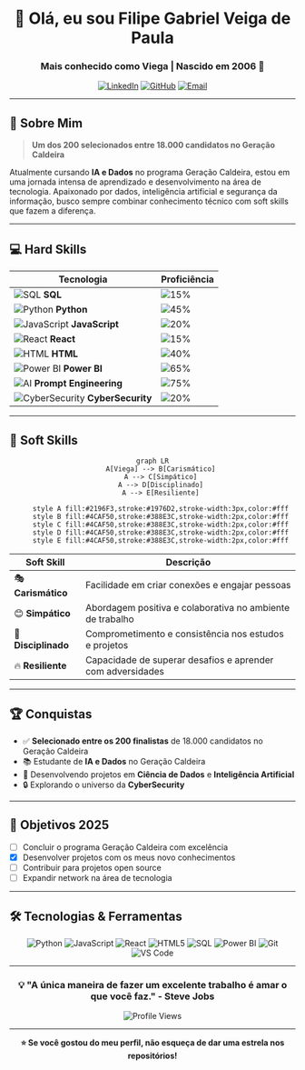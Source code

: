 <div align="center">

# 👋 Olá, eu sou Filipe Gabriel Veiga de Paula

### Mais conhecido como **Viega** | Nascido em 2006 🚀

[![LinkedIn](https://img.shields.io/badge/LinkedIn-0077B5?style=for-the-badge&logo=linkedin&logoColor=white)](br.linkedin.com/in/filipe-gabriel-veiga-de-paula-704b2a302)
[![GitHub](https://img.shields.io/badge/GitHub-100000?style=for-the-badge&logo=github&logoColor=white)](https://github.com/DPViega)
[![Email](https://img.shields.io/badge/Email-D14836?style=for-the-badge&logo=gmail&logoColor=white)](mailto:viega.dev@yahoo.com)

</div>

---

## 🎯 Sobre Mim

> **Um dos 200 selecionados entre 18.000 candidatos no Geração Caldeira**

Atualmente cursando **IA e Dados** no programa Geração Caldeira, estou em uma jornada intensa de aprendizado e desenvolvimento na área de tecnologia. Apaixonado por dados, inteligência artificial e segurança da informação, busco sempre combinar conhecimento técnico com soft skills que fazem a diferença.

---

## 💻 Hard Skills

<div align="center">

| Tecnologia | Proficiência |
|-----------|--------------|
| ![SQL](https://img.shields.io/badge/SQL-336791?style=flat&logo=postgresql&logoColor=white) **SQL** | ![15%](https://progress-bar.dev/85?width=200&color=336791) |
| ![Python](https://img.shields.io/badge/Python-3776AB?style=flat&logo=python&logoColor=white) **Python** | ![45%](https://progress-bar.dev/80?width=200&color=3776AB) |
| ![JavaScript](https://img.shields.io/badge/JavaScript-F7DF1E?style=flat&logo=javascript&logoColor=black) **JavaScript** | ![20%](https://progress-bar.dev/75?width=200&color=F7DF1E) |
| ![React](https://img.shields.io/badge/React-61DAFB?style=flat&logo=react&logoColor=black) **React** | ![15%](https://progress-bar.dev/70?width=200&color=61DAFB) |
| ![HTML](https://img.shields.io/badge/HTML5-E34F26?style=flat&logo=html5&logoColor=white) **HTML** | ![40%](https://progress-bar.dev/90?width=200&color=E34F26) |
| ![Power BI](https://img.shields.io/badge/Power_BI-F2C811?style=flat&logo=powerbi&logoColor=black) **Power BI** | ![65%](https://progress-bar.dev/65?width=200&color=F2C811) |
| ![AI](https://img.shields.io/badge/Prompt_Engineering-412991?style=flat&logo=openai&logoColor=white) **Prompt Engineering** | ![75%](https://progress-bar.dev/75?width=200&color=412991) |
| ![CyberSecurity](https://img.shields.io/badge/CyberSecurity-000000?style=flat&logo=hackaday&logoColor=white) **CyberSecurity** | ![20%](https://progress-bar.dev/60?width=200&color=000000) |

</div>

---

## 🌟 Soft Skills

<div align="center">

```mermaid
graph LR
    A[Viega] --> B[Carismático]
    A --> C[Simpático]
    A --> D[Disciplinado]
    A --> E[Resiliente]

    style A fill:#2196F3,stroke:#1976D2,stroke-width:3px,color:#fff
    style B fill:#4CAF50,stroke:#388E3C,stroke-width:2px,color:#fff
    style C fill:#4CAF50,stroke:#388E3C,stroke-width:2px,color:#fff
    style D fill:#4CAF50,stroke:#388E3C,stroke-width:2px,color:#fff
    style E fill:#4CAF50,stroke:#388E3C,stroke-width:2px,color:#fff
```

</div>

<div align="center">

| Soft Skill | Descrição |
|-----------|-----------|
| 🎭 **Carismático** | Facilidade em criar conexões e engajar pessoas |
| 😊 **Simpático** | Abordagem positiva e colaborativa no ambiente de trabalho |
| 💪 **Disciplinado** | Comprometimento e consistência nos estudos e projetos |
| 🔥 **Resiliente** | Capacidade de superar desafios e aprender com adversidades |

</div>

---

## 🏆 Conquistas

- ✅ **Selecionado entre os 200 finalistas** de 18.000 candidatos no Geração Caldeira
- 📚 Estudante de **IA e Dados** no Geração Caldeira
- 💼 Desenvolvendo projetos em **Ciência de Dados** e **Inteligência Artificial**
- 🔒 Explorando o universo da **CyberSecurity**

---

## 🎯 Objetivos 2025

- [ ] Concluir o programa Geração Caldeira com excelência
- [X] Desenvolver projetos com os meus novo conhecimentos
- [ ] Contribuir para projetos open source
- [ ] Expandir network na área de tecnologia

---

## 🛠️ Tecnologias & Ferramentas

<div align="center">

![Python](https://img.shields.io/badge/Python-3776AB?style=for-the-badge&logo=python&logoColor=white)
![JavaScript](https://img.shields.io/badge/JavaScript-F7DF1E?style=for-the-badge&logo=javascript&logoColor=black)
![React](https://img.shields.io/badge/React-61DAFB?style=for-the-badge&logo=react&logoColor=black)
![HTML5](https://img.shields.io/badge/HTML5-E34F26?style=for-the-badge&logo=html5&logoColor=white)
![SQL](https://img.shields.io/badge/SQL-336791?style=for-the-badge&logo=postgresql&logoColor=white)
![Power BI](https://img.shields.io/badge/Power_BI-F2C811?style=for-the-badge&logo=powerbi&logoColor=black)
![Git](https://img.shields.io/badge/Git-F05032?style=for-the-badge&logo=git&logoColor=white)
![VS Code](https://img.shields.io/badge/VS_Code-007ACC?style=for-the-badge&logo=visual-studio-code&logoColor=white)

</div>

---

<div align="center">

### 💡 "A única maneira de fazer um excelente trabalho é amar o que você faz." - Steve Jobs

![Profile Views](https://komarev.com/ghpvc/?username=seu-usuario&color=blue&style=flat-square&label=Visualizações+do+Perfil)

</div>

---

<div align="center">

**⭐ Se você gostou do meu perfil, não esqueça de dar uma estrela nos repositórios!**

</div>
